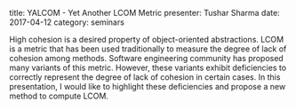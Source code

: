 title: YALCOM - Yet Another LCOM Metric
presenter: Tushar Sharma
date: 2017-04-12
category: seminars

High cohesion is a desired property of object-oriented abstractions.
LCOM is a metric that has been used traditionally to measure the degree
of lack of cohesion among methods. Software engineering community has
proposed many variants of this metric. However, these variants exhibit
deficiencies to correctly represent the degree of lack of cohesion in
certain cases. In this presentation, I would like to highlight these
deficiencies and propose a new method to compute LCOM.
